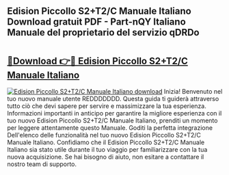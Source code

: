 ## Edision Piccollo S2+T2/C Manuale Italiano Download gratuit PDF - Part-nQY Italiano Manuale del proprietario del servizio qDRDo

# <h2><a href="http://dfb462.blite.top/?on=Edision+Piccollo+S2%2bT2%2fC+Manuale+Italiano">🔗Download 👉🔴 Edision Piccollo S2+T2/C Manuale Italiano</a></h2>

[![Edision Piccollo S2+T2/C Manuale Italiano download](https://i.imgur.com/lujVjoI.png)](http://dfb462.blite.top/?on=Edision+Piccollo+S2%2bT2%2fC+Manuale+Italiano)
Inizia! Benvenuto nel tuo nuovo manuale utente REDDDDDDD. Questa guida ti guiderà attraverso tutto ciò che devi sapere per servire e massimizzare la tua esperienza. Informazioni importanti in anticipo per garantire la migliore esperienza con il tuo nuovo Edision Piccollo S2+T2/C Manuale Italiano, prenditi un momento per leggere attentamente questo Manuale. Goditi la perfetta integrazione Dell'elenco delle funzionalità nel tuo nuovo Edision Piccollo S2+T2/C Manuale Italiano. Confidiamo che il Edision Piccollo S2+T2/C Manuale Italiano sia stato utile durante il tuo viaggio per familiarizzare con la tua nuova acquisizione. Se hai bisogno di aiuto, non esitare a contattare il nostro team di supporto.
